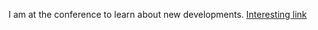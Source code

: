 I am at the conference to learn about new developments.
[Interesting link](http://www.constantstechdocsupport.nl)
